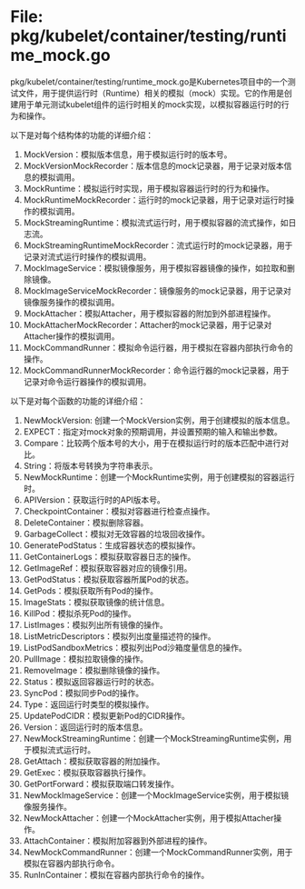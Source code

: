# File: pkg/kubelet/container/testing/runtime_mock.go

pkg/kubelet/container/testing/runtime_mock.go是Kubernetes项目中的一个测试文件，用于提供运行时（Runtime）相关的模拟（mock）实现。它的作用是创建用于单元测试kubelet组件的运行时相关的mock实现，以模拟容器运行时的行为和操作。

以下是对每个结构体的功能的详细介绍：

1. MockVersion：模拟版本信息，用于模拟运行时的版本号。
2. MockVersionMockRecorder：版本信息的mock记录器，用于记录对版本信息的模拟调用。
3. MockRuntime：模拟运行时实现，用于模拟容器运行时的行为和操作。
4. MockRuntimeMockRecorder：运行时的mock记录器，用于记录对运行时操作的模拟调用。
5. MockStreamingRuntime：模拟流式运行时，用于模拟容器的流式操作，如日志流。
6. MockStreamingRuntimeMockRecorder：流式运行时的mock记录器，用于记录对流式运行时操作的模拟调用。
7. MockImageService：模拟镜像服务，用于模拟容器镜像的操作，如拉取和删除镜像。
8. MockImageServiceMockRecorder：镜像服务的mock记录器，用于记录对镜像服务操作的模拟调用。
9. MockAttacher：模拟Attacher，用于模拟容器的附加到外部进程操作。
10. MockAttacherMockRecorder：Attacher的mock记录器，用于记录对Attacher操作的模拟调用。
11. MockCommandRunner：模拟命令运行器，用于模拟在容器内部执行命令的操作。
12. MockCommandRunnerMockRecorder：命令运行器的mock记录器，用于记录对命令运行器操作的模拟调用。

以下是对每个函数的功能的详细介绍：

1. NewMockVersion: 创建一个MockVersion实例，用于创建模拟的版本信息。
2. EXPECT：指定对mock对象的预期调用，并设置预期的输入和输出参数。
3. Compare：比较两个版本号的大小，用于在模拟运行时的版本匹配中进行对比。
4. String：将版本号转换为字符串表示。
5. NewMockRuntime：创建一个MockRuntime实例，用于创建模拟的容器运行时。
6. APIVersion：获取运行时的API版本号。
7. CheckpointContainer：模拟对容器进行检查点操作。
8. DeleteContainer：模拟删除容器。
9. GarbageCollect：模拟对无效容器的垃圾回收操作。
10. GeneratePodStatus：生成容器状态的模拟操作。
11. GetContainerLogs：模拟获取容器日志的操作。
12. GetImageRef：模拟获取容器对应的镜像引用。
13. GetPodStatus：模拟获取容器所属Pod的状态。
14. GetPods：模拟获取所有Pod的操作。
15. ImageStats：模拟获取镜像的统计信息。
16. KillPod：模拟杀死Pod的操作。
17. ListImages：模拟列出所有镜像的操作。
18. ListMetricDescriptors：模拟列出度量描述符的操作。
19. ListPodSandboxMetrics：模拟列出Pod沙箱度量信息的操作。
20. PullImage：模拟拉取镜像的操作。
21. RemoveImage：模拟删除镜像的操作。
22. Status：模拟返回容器运行时的状态。
23. SyncPod：模拟同步Pod的操作。
24. Type：返回运行时类型的模拟操作。
25. UpdatePodCIDR：模拟更新Pod的CIDR操作。
26. Version：返回运行时的版本信息。
27. NewMockStreamingRuntime：创建一个MockStreamingRuntime实例，用于模拟流式运行时。
28. GetAttach：模拟获取容器的附加操作。
29. GetExec：模拟获取容器执行操作。
30. GetPortForward：模拟获取端口转发操作。
31. NewMockImageService：创建一个MockImageService实例，用于模拟镜像服务操作。
32. NewMockAttacher：创建一个MockAttacher实例，用于模拟Attacher操作。
33. AttachContainer：模拟附加容器到外部进程的操作。
34. NewMockCommandRunner：创建一个MockCommandRunner实例，用于模拟在容器内部执行命令。
35. RunInContainer：模拟在容器内部执行命令的操作。

